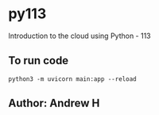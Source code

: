 # py113
Introduction to the cloud using Python - 113

## To run code
`python3 -m uvicorn main:app --reload`

## Author: Andrew H